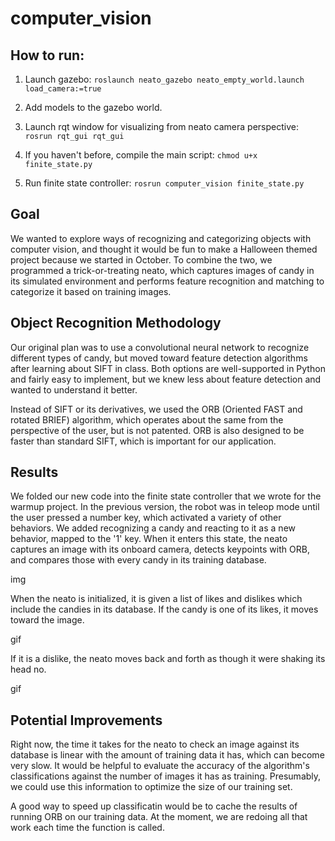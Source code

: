 # computer_vision

## How to run:

1) Launch gazebo: 
`roslaunch neato_gazebo neato_empty_world.launch load_camera:=true`

2) Add models to the gazebo world.

3) Launch rqt window for visualizing from neato camera perspective:
`rosrun rqt_gui rqt_gui`

4) If you haven't before, compile the main script: 
`chmod u+x finite_state.py`

5) Run finite state controller: 
`rosrun computer_vision finite_state.py`

## Goal

We wanted to explore ways of recognizing and categorizing objects with computer vision, and thought it would be fun to make a Halloween themed project because we started in October. To combine the two, we programmed a trick-or-treating neato, which captures images of candy in its simulated environment and performs feature recognition and matching to categorize it based on training images.

## Object Recognition Methodology

Our original plan was to use a convolutional neural network to recognize different types of candy, but moved toward feature detection algorithms after learning about SIFT in class. Both options are well-supported in Python and fairly easy to implement, but we knew less about feature detection and wanted to understand it better.

Instead of SIFT or its derivatives, we used the ORB (Oriented FAST and rotated BRIEF) algorithm, which operates about the same from the perspective of the user, but is not patented. ORB is also designed to be faster than standard SIFT, which is important for our application.

## Results

We folded our new code into the finite state controller that we wrote for the warmup project. In the previous version, the robot was in teleop mode until the user pressed a number key, which activated a variety of other behaviors. We added recognizing a candy and reacting to it as a new behavior, mapped to the '1' key. When it enters this state, the neato captures an image with its onboard camera, detects keypoints with ORB, and compares those with every candy in its training database.

img

When the neato is initialized, it is given a list of likes and dislikes which include the candies in its database. If the candy is one of its likes, it moves toward the image. 

gif

If it is a dislike, the neato moves back and forth as though it were shaking its head no.

gif

## Potential Improvements

Right now, the time it takes for the neato to check an image against its database is linear with the amount of training data it has, which can become very slow. It would be helpful to evaluate the accuracy of the algorithm's classifications against the number of images it has as training. Presumably, we could use this information to optimize the size of our training set.

A good way to speed up classificatin would be to cache the results of running ORB on our training data. At the moment, we are redoing all that work each time the function is called.
